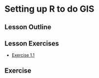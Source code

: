 

# Setting up R to do GIS

## Lesson Outline

## Lesson Exercises
- [Exercise 1.1](#exercise-11)

## Exercise
